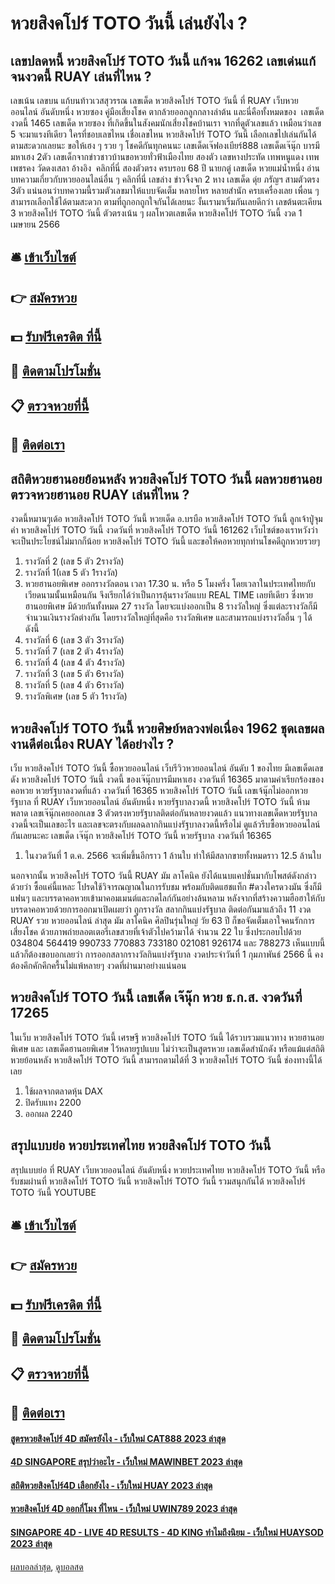 # หวยสิงคโปร์ TOTO วันนี้ เล่นยังไง ?
## เลขปลดหนี้ หวยสิงคโปร์ TOTO วันนี้ แก้จน 16262 เลขเด่นแก้จนงวดนี้ RUAY เล่นที่ไหน ?
เลขเน้น
เลขบน
แก้บนท้าวเวสสุวรรณ
เลขเด็ด หวยสิงคโปร์ TOTO วันนี้ ที่ RUAY เว็บหวยออนไลน์ อันดับหนึ่ง หวยซอง คู่มือเสี่ยงโชค
ตากล้วยออกลูกกลางลำต้น
และนี่คือทั้งหมดของ  เลขเด็ดงวดนี้ 1465 เลขเด็ด หวยซอง ที่เกิดขึ้นในสังคมนักเสี่ยงโชคบ้านเรา จากที่ดูตัวเลขแล้ว เหมือนว่าเลข 5 จะมาแรงทีเดียว ใครที่ชอบเลขไหน เชื่อเลขไหน หวยสิงคโปร์ TOTO วันนี้ เลือกเลขไปเล่นกันได้ตามสะดวกเลยนะ ขอให้เฮง ๆ รวย ๆ โชคดีกันทุกคนนะ
เลขเด็ดเจ๊ฟองเบียร์888
เลขเด็ดเจ๊นุ๊ก บารมีมหาเฮง
2ตัว
เลขเด็กจากข่าวชาวบ้านขอหวยทั่วฟ้าเมืองไทย
สองตัว
เลขหางประทัด เทพหนูแดง เทพเพชรคง วัดดงเสลา
อ้างอิง  คลิกที่นี่
สองตัวตรง
ครบรอบ 68 ปี นายกตู่
เลขเด็ด หวยแม่น้ำหนึ่ง
อ่านบทความเกี่ยวกับหวยออนไลน์อื่น ๆ คลิกที่นี่
เลขล่าง
ข่าวจิ้งจก 2 หาง
เลขเด็ด ดุ่ย ภรัญฯ
สามตัวตรง
3ตัว
แน่นอนว่าบทความนี้รวมตัวเลขมาให้แบบจัดเต็ม หลายโหร หลายสำนัก ครบเครื่องเลย เพื่อน ๆ สามารถเลือกใช้ได้ตามสะดวก ตามที่ถูกอกถูกใจกันได้เลยนะ งั้นเรามาเริ่มกันเลยดีกว่า
เลขต้นตะเคียน 3 หวยสิงคโปร์ TOTO วันนี้ ตัวตรงเน้น ๆ
ผลโหวตเลขเด็ด หวยสิงคโปร์ TOTO วันนี้ งวด 1 เมษายน 2566

## 🛎 [เข้าเว็บไซต์](https://bit.ly/3BG5bNw)
## 👉 [สมัครหวย](https://bit.ly/3BG5bNw)
## 💵 [รับฟรีเครดิต ที่นี้](https://bit.ly/3C3mvgS)
## 👑 [ติดตามโปรโมชั่น](https://bit.ly/3C3mvgS)
## 📋 [ตรวจหวยที่นี้](https://bit.ly/3C3mvgS)
## 📱 [ติดต่อเรา](https://bit.ly/3C3mvgS)

## สถิติหวยฮานอยย้อนหลัง หวยสิงคโปร์ TOTO วันนี้ ผลหวยฮานอย ตรวจหวยฮานอย RUAY เล่นที่ไหน ?
งวดนี้หมานๆเด้อ หวยสิงคโปร์ TOTO วันนี้ หวยเด็ด อ.บรบือ หวยสิงคโปร์ TOTO วันนี้ ลูกเจ้าปู่จุมคำ หวยสิงคโปร์ TOTO วันนี้ งวดวันที่ หวยสิงคโปร์ TOTO วันนี้ 161262 เว็บไซต์ของเราหวังว่าจะเป็นประโยชน์ไม่มากก็น้อย หวยสิงคโปร์ TOTO วันนี้ และขอให้คอหวยทุกท่านโชคดีถูกหวยรวยๆ
1. รางวัลที่ 2 (เลข 5 ตัว 2รางวัล)
2. รางวัลที่ 1(เลข 5 ตัว 1รางวัล)
3. หวยฮานอยพิเศษ ออกรางวัลตอน เวลา 17.30 น. หรือ 5 โมงครึ่ง โดยเวลาในประเทศไทยกับเวียดนามนั้นเหมือนกัน จึงเรียกได้ว่าเป็นการลุ้นรางวัลแบบ REAL TIME เลยทีเดียว ซึ่งหวยฮานอยพิเศษ มีด้วยกันทั้งหมด 27 รางวัล โดยจะแบ่งออกเป็น 8 รางวัลใหญ่ ซึ่งแต่ละรางวัลก็มีจำนวนเงินรางวัลต่างกัน โดยรางวัลใหญ่ที่สุดคือ รางวัลพิเศษ และสามารถแบ่งรางวัลอื่น ๆ ได้ดังนี้
4. รางวัลที่ 6 (เลข 3 ตัว 3รางวัล)
5. รางวัลที่ 7 (เลข 2 ตัว 4รางวัล)
6. รางวัลที่ 4 (เลข 4 ตัว 4รางวัล)
7. รางวัลที่ 3 (เลข 5 ตัว 6รางวัล)
8. รางวัลที่ 5 (เลข 4 ตัว 6รางวัล)
9. รางวัลพิเศษ (เลข 5 ตัว 1รางวัล)

## หวยสิงคโปร์ TOTO วันนี้ หวยศิษย์หลวงพ่อเนื่อง 1962 ชุดเลขผลงานดีต่อเนื่อง RUAY ได้อย่างไร ?
เว็บ หวยสิงคโปร์ TOTO วันนี้ ซื้อหวยออนไลน์ เว็บรีวิวหวยออนไลน์ อันดับ 1 ของไทย มีเลขเด็ดเลขดัง หวยสิงคโปร์ TOTO วันนี้ งวดนี้ ของเจ๊นุ๊กบารมีมหาเฮง งวดวันที่ 16365 มาตามคำเรียกร้องของคอหวย หวยรัฐบาลงวดที่แล้ว งวดวันที่ 16365 หวยสิงคโปร์ TOTO วันนี้ เลขเจ้นุ๊กไม่ออกหวยรัฐบาล ที่ RUAY เว็บหวยออนไลน์ อันดับหนึ่ง หวยรัฐบาลงวดนี้ หวยสิงคโปร์ TOTO วันนี้ ห้ามพลาด เลขเจ๊นุ๊กเคยออกเลข 3 ตัวตรงหวยรัฐบาลติดต่อกันหลายงวดแล้ว แนวทางเลขเด็ดหวยรัฐบาลงวดนี้จะเป็นเลขอะไร และเลขจะตรงกับผลฉลากกินแบ่งรัฐบาลงวดนี้หรือไม่ ดูแล้วรีบซื้อหวยออนไลน์กันเลยนะคะ
เลขเด็ด เจ๊นุ๊ก หวยสิงคโปร์ TOTO วันนี้ หวยรัฐบาล งวดวันที่ 16365
1. ในงวดวันที่ 1 ต.ค. 2566 จะเพิ่มขึ้นอีกราว 1 ล้านใบ ทำให้มีสลากขายทั้งหมดราว 12.5 ล้านใบ

นอกจากนั้น หวยสิงคโปร์ TOTO วันนี้ RUAY มัม ลาโคนิค ยังได้แนบแคปชั่นมากับโพสต์ดังกล่าวด้วยว่า ซื้อแค่นี้แหละ โปรดใช้วิจารณญาณในการรับชม พร้อมกับติดแฮชแท็ก #ดวงใครดวงมัน ซึ่งก็มีแฟนๆ และบรรดาคอหวยเข้ามาคอมเมนต์และกดไลก์กันอย่างล้นหลาม
หลังจากที่สร้างความฮือฮาให้กับบรรดาคอหวยด้วยการออกมาเปิดเผยว่า ถูกรางวัล สลากกินแบ่งรัฐบาล ติดต่อกันมาแล้วถึง 11 งวด RUAY รวย หวยออนไลน์ ล่าสุด มัม ลาโคนิค ศิลปินรุ่นใหญ่ วัย 63 ปี ก็ขอจัดเต็มเอาใจคนรักการเสี่ยงโชค ด้วยภาพถ่ายลอตเตอรี่เลขสวยที่เจ้าตัวไปคว้ามาได้ จำนวน 22 ใบ ซึ่งประกอบไปด้วย 034804 564419 990733 770883 733180 021081 926174 และ 788273
เห็นแบบนี้แล้วก็ต้องขอบอกเลยว่า การออกสลากรางวัลกินแบ่งรัฐบาล งวดประจำวันที่ 1 กุมภาพันธ์ 2566 นี้ คงต้องคึกคักคึกครื้นไม่แพ้หลายๆ งวดที่ผ่านมาอย่างแน่นอน

## หวยสิงคโปร์ TOTO วันนี้ เลขเด็ด เจ๊นุ๊ก หวย ธ.ก.ส. งวดวันที่ 17265
ในเว็บ หวยสิงคโปร์ TOTO วันนี้ เศรษฐี หวยสิงคโปร์ TOTO วันนี้ ได้รวบรวมแนวทาง หวยฮานอยพิเศษ และ เลขเด็ดฮานอยพิเศษ ไว้หลายรูปแบบ ไม่ว่าจะเป็นสูตรหวย เลขเด็ดสำนักดัง หรือแม้แต่สถิติหวยย้อนหลัง หวยสิงคโปร์ TOTO วันนี้ สามารถตามได้ที่ 3 หวยสิงคโปร์ TOTO วันนี้ ช่องทางนี้ได้เลย
1. ใช้ผลจากตลาดหุ้น DAX
2. ปิดรับแทง 2200
3. ออกผล 2240

## สรุปแบบย่อ หวยประเทศไทย หวยสิงคโปร์ TOTO วันนี้
สรุปแบบย่อ ที่ RUAY เว็บหวยออนไลน์ อันดับหนึ่ง หวยประเทศไทย หวยสิงคโปร์ TOTO วันนี้ หรือรับชมผ่านที่ หวยสิงคโปร์ TOTO วันนี้ หวยสิงคโปร์ TOTO วันนี้ รวมสนุกกันได้ หวยสิงคโปร์ TOTO วันนี้ YOUTUBE

## 🛎 [เข้าเว็บไซต์](https://bit.ly/3BG5bNw)
## 👉 [สมัครหวย](https://bit.ly/3BG5bNw)
## 💵 [รับฟรีเครดิต ที่นี้](https://bit.ly/3C3mvgS)
## 👑 [ติดตามโปรโมชั่น](https://bit.ly/3C3mvgS)
## 📋 [ตรวจหวยที่นี้](https://bit.ly/3C3mvgS)
## 📱 [ติดต่อเรา](https://bit.ly/3C3mvgS)

#### [สูตรหวยสิงคโปร์ 4D สมัครยังไง - เว็บใหม่ CAT888 2023 ล่าสุด](https://atom.io/themes/สูตรหวยสิงคโปร์%204d%20สมัครยังไง%20-%20เว็บใหม่%20cat888%202023%20ล่าสุด)
#### [4D SINGAPORE สรุปว่าอะไร - เว็บใหม่ MAWINBET 2023 ล่าสุด](https://atom.io/themes/4d%20singapore%20สรุปว่าอะไร%20-%20เว็บใหม่%20mawinbet%202023%20ล่าสุด)
#### [สถิติหวยสิงคโปร์4D เลือกยังไง - เว็บใหม่ HUAY 2023 ล่าสุด](https://atom.io/themes/สถิติหวยสิงคโปร์4d%20เลือกยังไง%20-%20เว็บใหม่%20huay%202023%20ล่าสุด)
#### [หวยสิงคโปร์ 4D ออกกี่โมง ที่ไหน - เว็บใหม่ UWIN789 2023 ล่าสุด](https://atom.io/themes/หวยสิงคโปร์%204d%20ออกกี่โมง%20ที่ไหน%20-%20เว็บใหม่%20uwin789%202023%20ล่าสุด)
#### [SINGAPORE 4D - LIVE 4D RESULTS - 4D KING ทำไมถึงนิยม - เว็บใหม่ HUAYSOD 2023 ล่าสุด](https://atom.io/themes/singapore%204d%20-%20live%204d%20results%20-%204d%20king%20ทำไมถึงนิยม%20-%20เว็บใหม่%20huaysod%202023%20ล่าสุด)

[ผลบอลล่าสุด](https://siamsport.tv "ผลบอลล่าสุด"), [ดูบอลสด](https://siamsport.tv/ดูบอลสด "ดูบอลสด")